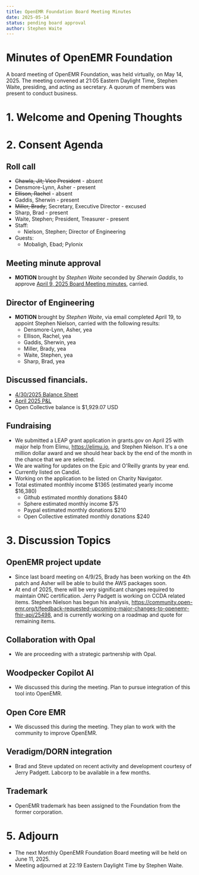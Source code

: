 ```yaml
---
title: OpenEMR Foundation Board Meeting Minutes
date: 2025-05-14
status: pending board approval
author: Stephen Waite
---
```


# Minutes of OpenEMR Foundation

A board meeting of OpenEMR Foundation, was held virtually, on May 14, 2025. The meeting convened at 21:05 Eastern Daylight Time, Stephen Waite, presiding, and acting as secretary. A quorum of members was present to conduct business.

# 1. Welcome and Opening Thoughts

# 2. Consent Agenda
## Roll call
  - ~~Chawla, Jit; Vice President~~ - absent
  - Densmore-Lynn, Asher - present
  - ~~Ellison, Rachel~~ - absent
  - Gaddis, Sherwin - present
  - ~~Miller, Brady~~; Secretary, Executive Director - excused
  - Sharp, Brad - present
  - Waite, Stephen; President, Treasurer - present
  - Staff:
    - Nielson, Stephen; Director of Engineering
  - Guests:
    - Mobaligh, Ebad; Pylonix

## Meeting minute approval
  - **MOTION** brought by _Stephen Waite_ seconded by _Sherwin Gaddis_, to approve [April 9, 2025 Board Meeting minutes](https://github.com/openemr/foundation-minutes/blob/master/2025-04-09-Board.md), carried.

## Director of Engineering
  - **MOTION** brought by _Stephen Waite_, via email completed April 19, to appoint Stephen Nielson, carried with the following results:
    - Densmore-Lynn, Asher, yea
    - Ellison, Rachel, yea
    - Gaddis, Sherwin, yea
    - Miller, Brady, yea
    - Waite, Stephen, yea
    - Sharp, Brad, yea
  
## Discussed financials.
  - [4/30/2025 Balance Sheet](https://community.open-emr.org/uploads/short-url/yZc9O7n9vug2Vnh97cfNSks1aKG.pdf)
  - [April 2025 P&L](https://community.open-emr.org/uploads/short-url/2xVdrXdeuBle3BgjAArZrwscWSP.pdf)
  - Open Collective balance is $1,929.07 USD

## Fundraising
  - We submitted a LEAP grant application in grants.gov on April 25 with major help from Elimu, https://elimu.io, and Stephen Nielson. It's a one million dollar award and we should hear back by the end of the month in the chance that we are selected.
  - We are waiting for updates on the Epic and O'Reilly grants by year end.
  - Currently listed on Candid.
  - Working on the application to be listed on Charity Navigator.
  - Total estimated monthly income $1365 (estimated yearly income $16,380)
    - Github estimated monthly donations $840
    - Sphere estimated monthly income $75
    - Paypal estimated monthly donations $210
    - Open Collective estimated monthly donations $240

# 3. Discussion Topics

## OpenEMR project update
  - Since last board meeting on 4/9/25, Brady has been working on the 4th patch and Asher will be able to build the AWS packages soon.
  - At end of 2025, there will be very significant changes required to maintain ONC certification. Jerry Padgett is working on CCDA related items. Stephen Nielson has begun his analysis, https://community.open-emr.org/t/feedback-requested-upcoming-major-changes-to-openemr-fhir-api/25498, and is currently working on a roadmap and quote for remaining items.

## Collaboration with Opal
  - We are proceeding with a strategic partnership with Opal.
 
## Woodpecker Copilot AI
  - We discussed this during the meeting. Plan to pursue integration of this tool into OpenEMR.

## Open Core EMR
  - We discussed this during the meeting. They plan to work with the community to improve OpenEMR.

## Veradigm/DORN integration
  - Brad and Steve updated on recent activity and development courtesy of Jerry Padgett. Labcorp to be available in a few months.

## Trademark
  - OpenEMR trademark has been assigned to the Foundation from the former corporation.

# 5. Adjourn
  - The next Monthly OpenEMR Foundation Board meeting will be held on June 11, 2025.
  - Meeting adjourned at 22:19 Eastern Daylight Time by Stephen Waite.
 
